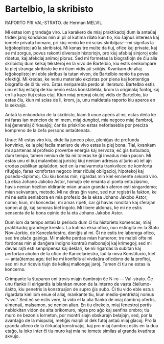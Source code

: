 # Bartelbio, la skribisto
RAPORTO PRI VAL-STRATO.
de Herman MELVIL


Mi estas iom grandaĝa viro. La karakero de miaj praktikadoj dum la antaŭaj
tridek jaroj kondukas min al pli ol kutima rilato kun tio, kio ŝajnus interesa
kaj iomete privata homaro, pri kiuj nenio ke mi scias skribiĝas:—mi signifas la
leĝokopiistoj aŭ la skribistoj. Mi konas tre multe da tiuj, ofice kaj private,
kaj se mi zorgus, povus rakonti diversajn historiojn, pro kiuj afablaj sinjoroj
eble ridetus, kaj afekciaj animoj plorus. Sed mi formetas la biografiojn de ĉiu
alia skribistoj dum kelkaj teksteroj en la vivo de Bartelbio, kiu estis
senkompare la plej stranga skribisto ke mi ĉiam vidis aŭ sciiĝis. Kvankam de
aliaj leĝokopiistoj mi eble skribus la tutan vivon, de Bartelbio nenio tia
povas efektiĝi. Mi kredas, ke neniu materialo ekzistas por plena kaj kontentiga
biografio de ĉi tiu viro. Estas neriparebla perdo al literaturo. Bartelbio
estis unu el tiaj estaĵoj de kiu nenio estas konstatebla, krom la originalaj
fontoj, kaj en lia kazo tiuj estas etaj. Kiun miaj propraj okuloj vidis de
Bartelbio, *tiu* estas ĉiu, kiun mi scias de li, krom, ja, unu maldetala raporto
kiu aperos en la sekvaĵo.

Antaŭ la enkonduko de la skribisto, kiam li unue aperis al mi, estas deĉa ke mi
faras ian mencion de mi mem, miaj *dungitoj*, mia negoco miaj ĉambroj, kaj
ĝeneralaj ĉirkauaĵoj; ĉar tia priskribo estas neforlasebla por preciza kompreno
de la ĉefa persono antaŭtenata.

Unue: Mi estas viro kiu, ekde lia juneco plue, pleniĝas de profunda konvinko,
ke la plej facila maniero de vivo estas la plej bona. Tial, kvankam mi
apartenas al profesio proverbe energia kaj nervoza, eĉ gis turbulado, dum
tempo, tamen neniun de tia mi toleras ke ĝi invadus mian pacon. Mi estas unu el
tiuj malambiciaj juristoj kiuj neniam adresas al ĵurio aŭ iel ajn erodas
publikan aplaŭdon; sed en la malvarmeta trankvileco de komforta rifuĝejo, faras
komfortan negoco inter riĉulaj obligacioj, hipotekoj kaj posedo-diplomoj. Ĉiu
kiu konas min, rigardas min kiel eminente *sekura* viro. La eksa Johano Jakobo
Astor, homaĵo ete emanta al poeta entuziasmo, havis neniun heziton eldirante
mian unuan grandan aferon esti singardemo; mian sekvantan, metodo. Mi ne diras
ĝin vane, sed nur registri la fakton, ke mi ne estis senlabora en mia profesio
de la eksa Johano Jakobo Astor; nomo, kiun, mi koncedas, mi amas ripeti, ĉar ĝi
havas ronditan kaj sferaĵan sonon al ĝi, kaj sonoras kiel ingoto. Mi libere
aldonas, ke mi ne estis sensenta de la bona opinio de la eta Johano Jakobo
Astor.

Dum iom da tempo antaŭ la periodo dum ĉi tiu historieto komencas, miaj
praktikadoj grandege kreskis. La kutima eksa ofico, nun estingita en la Ŝtato
Nov-Jorkio, de Kancelariestro, doniĝis al mi. Ĝi ne estis tre laborega ofico,
sed tre plaĉe gajniga. Mi malofte perdas mian humoron; tre malpli ofte mi
fordonas min al danĝera indigno kontraŭ malbonaĵoj kaj krimegoj; sed mi devas
rajti esti senpripensa kaj deklari, ke mi rigardas la subitan kaj perfortan
abolon de la ofico de Kancelariestro, laŭ la nova Konstitucio, kiel — antaŭtempa
ago; tiel ke mi konfidis al vivdaŭra oficdono de la profitoj, sed mi nur
ricevis tiujn de kelkaj mallongaj jaroj. Tamen ĉi tiu ne estas la koncerno.

Grimpante la ŝtuparon oni trovis miajn ĉambrojn ĉe N-ro — Val-strato. Ĉe unu
flanko ili elrigardis la blankan muron de la interno de vasta ĉiellumo-ŝakto,
kiu penetris la konstruaĵon de supro ĝis subo. Ĉi tiu vido eble estus rigardata
kiel iom enue ol aliaj, mankante tiu, kiun medio-pentristoj nomus "vivo." Sed
eĉ se estis vere, la vido el la alia flanko de miaj ĉambroj ofertis, almenaŭ,
malsamon, se nenion alian. En tiu direkcio, miaj fenestroj portis neblokitan
vidon de alta brikomuro, nigra pro aĝo kaj senfina ombro; tiu muro ne bezonis
lorneton, por montri siajn obskurajn belaĵojn, sed, por la avantaĝo de la
miopuloj, metiĝis malpli ol dek futoj antaŭ miaj glacoj. Pro la granda alteco
de la ĉirkaŭaj konstruaĵoj, kaj pro miaj ĉambroj estis en la dua etaĝo, la
loko inter ĉi tiu muro kaj mia ne iomete similas al granda kvadrata akvujo.
